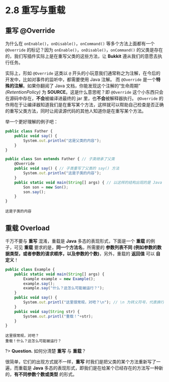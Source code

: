 # 2.8 重写与重载

## 重写 @Override

为什么在 `onEnable()`，`onDisable()`，`onCommand()` 等多个方法上面都有一个 `@Override` 的标记？因为 `onEnable()`，`onDisable()`，`onCommand()` 的父类是存在的，我们写插件实际上是在重写父类的这些方法，让 **Bukkit** 遵从我们的意愿去执行任务。

实际上，形如 `@Override` 这类以 `@` 开头的小玩意我们通常称之为注解，在今后的开发中，比如对事件的监听中，都需要使用 Java 注解。
而 `@Override` 是一个**特殊的注解**。如果你翻阅了 Java 文档，你能发现这个注解的“生命周期” *(RetentionPolicy)* 为 **SOURCE**。这是什么意思呢？即 `@Override` 这个小东西只会在源码中存在，**不会**被编译进最终的 jar 里，也**不会**被解释器执行。
`@Override` 的作用在于让编译器知道我们是在重写某个方法，这样就可以帮助自己检查是否正确的重写父类方法，同时让阅读源代码的其他人知道你是在重写某个方法。

举一个更好理解的例子吧：

```javascript
public class Father {
    public void say() {
        System.out.println("这是父类的内容");
    }
}

public class Son extends Father { // 子类继承了父类
    @Override
    public void say() { // 子类重写了父类的 say() 方法
        System.out.println("这是子类的内容");
    }
    public static void main(String[] args) { // 以这样的结构出现的是 Java 程序启动入口，下面是启动将要执行的代码，与 Bukkit 无关
        Son son = new Son();
        son.say();
    }
}
```

```控制台输出
这是子类的内容
```

## 重载 Overload

千万不要与 **重写** 混淆，重载是 **Java** 多态的表现形式，下面是一个 **重载** 的例子，可见 **重载** 要求的是，**同一个方法名**，所需要的 **参数列表不同** **(例如参数的数据类型，或者参数的请求顺序，以及参数的个数)**，另外，重载的 **返回值** 可以 **自定义**！

```javascript
public class Example {
    public static void main(String[] args) {
        Example example = new Example();
        example.say();
        example.say("什么？这怎么可能被运行？"); 
    }
    public void say() {
        System.out.printl("这里很常规，对吧？\n"); // \n 为转义符号，代表换行
    }
    public void say(String str) {
        System.out.printl("重载！"+str);
    }
}
```
```控制台输出
这里很常规，对吧？
重载！什么？这怎么可能被运行？
```

?> **Question.** 如何分清楚 **重写** 与 **重载**？

很简单，它们的出现方式就不一样，**重写** 时我们是把父类的某个方法重新写了一遍，而重载是 **Java** 多态的表现形式，即我们是在给某个已经存在的方法写一种新的，**有不同参数个数或类型** 的形式。
